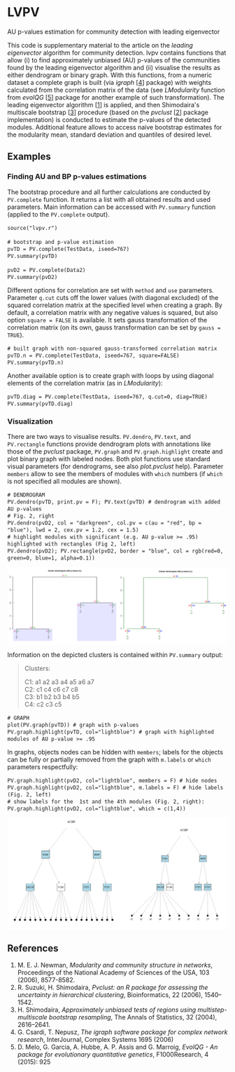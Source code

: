 # LVPV
AU p-values estimation for community detection with leading eigenvector

This code is supplementary material to the article on the *leading eigenvector* algorithm for community detection. 
lvpv contains functions that allow (i) to find approximately unbiased (AU) p-values of the communities found by the leading eigenvector algorithm and (ii) visualise the results as either dendrogram or binary graph. 
With this functions, from a numeric dataset a complete graph is built (via *igraph* \[[4](https://igraph.org/r/)\] package) with weights calculated from the correlation matrix of the data (see *LModularity* function from *evolQG* \[[5](https://cran.r-project.org/web/packages/evolqg/index.html)\] package for another example of such transformation). The leading eigenvector algorithm \[[1](https://www.pnas.org/content/103/23/8577)\] is applied, and then Shimodaira's  multiscale bootstrap \[[3](https://projecteuclid.org/euclid.aos/1107794881)\] procedure (based on the *pvclust* \[[2](https://cran.r-project.org/web/packages/pvclust/index.html)\] package implementation) is conducted to estimate the p-values of the detected modules.
Additional feature allows to access naive bootstrap estimates for the modularity mean, standard deviation and quantiles of desired level.

## Examples

### Finding AU and BP p-values estimations

The bootstrap procedure and all further calculations are conducted by `PV.complete` function. It returns a list with all obtained results and used parameters. Main information can be accessed with `PV.summary` function (applied to the `PV.complete` output).
```
source("lvpv.r")

# bootstrap and p-value estimation
pvTD = PV.complete(TestData, iseed=767)
PV.summary(pvTD)

pvD2 = PV.complete(Data2)
PV.summary(pvD2) 
```
Different options for correlation are set with `method` and `use` parameters. Parameter `q.cut` cuts off the lower values (with diagonal excluded) of the squared correlation matrix at the specified level when creating a graph. By default, a correlation matrix with any negative values is squared, but also option `square = FALSE` is available. It sets gauss transformation of the correlation matrix (on its own, gauss transformation can be set by `gauss = TRUE`).
```
# built graph with non-squared gauss-transformed correlation matrix
pvTD.n = PV.complete(TestData, iseed=767, square=FALSE)
PV.summary(pvTD.n)
```
Another available option is to create graph with loops by using diagonal elements of the correlation matrix (as in *LModularity*):
```
pvTD.diag = PV.complete(TestData, iseed=767, q.cut=0, diag=TRUE)
PV.summary(pvTD.diag)
```

### Visualization
There are two ways to visualise results. `PV.dendro`, `PV.text`, and `PV.rectangle` functions provide dendrogram plots with annotations like those of the *pvclust* package, `PV.graph` and `PV.graph.highlight` create and plot binary graph with labeled nodes. Both plot functions use standard visual parameters (for dendrograms, see also *plot.pvclust* help). Parameter `members` allow to see the members of modules with `which` numbers (if `which` is not specified all modules are shown). 
```
# DENDROGRAM
PV.dendro(pvTD, print.pv = F); PV.text(pvTD) # dendrogram with added AU p-values
# Fig. 2, right
PV.dendro(pvD2, col = "darkgreen", col.pv = c(au = "red", bp = "blue"), lwd = 2, cex.pv = 1.2, cex = 1.5)
# highlight modules with significant (e.g. AU p-value >= .95) highlighted with rectangles (Fig 2, left)
PV.dendro(pvD2); PV.rectangle(pvD2, border = "blue", col = rgb(red=0, green=0, blue=1, alpha=0.1)) 
```
<img align = "center" src = "Images/dendro_options3.png" alt = "Dendrogram with rectangles" width = 850>

Information on the depicted clusters is contained within `PV.summary` output:
>Clusters:
>
>C1: a1 a2 a3 a4 a5 a6 a7  
>C2: c1 c4 c6 c7 c8  
>C3: b1 b2 b3 b4 b5  
>C4: c2 c3 c5

```
# GRAPH
plot(PV.graph(pvTD)) # graph with p-values
PV.graph.highlight(pvTD, col="lightblue") # graph with highlighted modules of AU p-value >= .95
```
In graphs, objects nodes can be hidden with `members`; labels for the objects can be fully or partially removed from the graph with `m.labels` or `which` parameters respectfully:
```
PV.graph.highlight(pvD2, col="lightblue", members = F) # hide nodes
PV.graph.highlight(pvD2, col="lightblue", m.labels = F) # hide labels (Fig. 2, left)
# show labels for the  1st and the 4th modules (Fig. 2, right):
PV.graph.highlight(pvD2, col="lightblue", which = c(1,4))
```
<img align = "center" src = "Images/graph_label_options.png" alt = "Graph labels options" width = 820>



## References
1. M. E. J. Newman, *Modularity and community structure in networks*, Proceedings of the National Academy of Sciences of the USA, 103 (2006), 8577-8582.
2. R. Suzuki, H. Shimodaira, *Pvclust: an R package for assessing the uncertainty in hierarchical
clustering*, Bioinformatics, 22 (2006), 1540–1542.
3. H. Shimodaira, *Approximately unbiased tests of regions using multistep-multiscale bootstrap
resampling*, The Annals of Statistics, 32 (2004), 2616–2641.
4. G. Csardi, T. Nepusz, *The igraph software package for complex network research*, InterJournal, Complex Systems 1695 (2006)
5. D. Melo, G. Garcia, A. Hubbe, A. P. Assis and G. Marroig, *EvolQG - An  package for evolutionary quantitative genetics*, F1000Research, 4 (2015): 925
